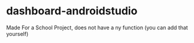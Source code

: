 # dashboard-androidstudio

Made For a School Project, does not have a ny function (you can add that yourself)

